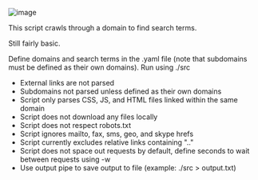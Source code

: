 
![image](https://github.com/user-attachments/assets/40b7bc7e-872c-4ce9-b13e-d6cd5829f87d)


This script crawls through a domain to find search terms.

Still fairly basic.

Define domains and search terms in the .yaml file (note that subdomains must be defined as their own domains).
Run using ./src 

- External links are not parsed
- Subdomains not parsed unless defined as their own domains
- Script only parses CSS, JS, and HTML files linked within the same domain
- Script does not download any files locally
- Script does not respect robots.txt
- Script ignores mailto, fax, sms, geo, and skype hrefs
- Script currently excludes relative links containing ".."
- Script does not space out requests by default, define seconds to wait between requests using -w
- Use output pipe to save output to file (example: ./src > output.txt)
